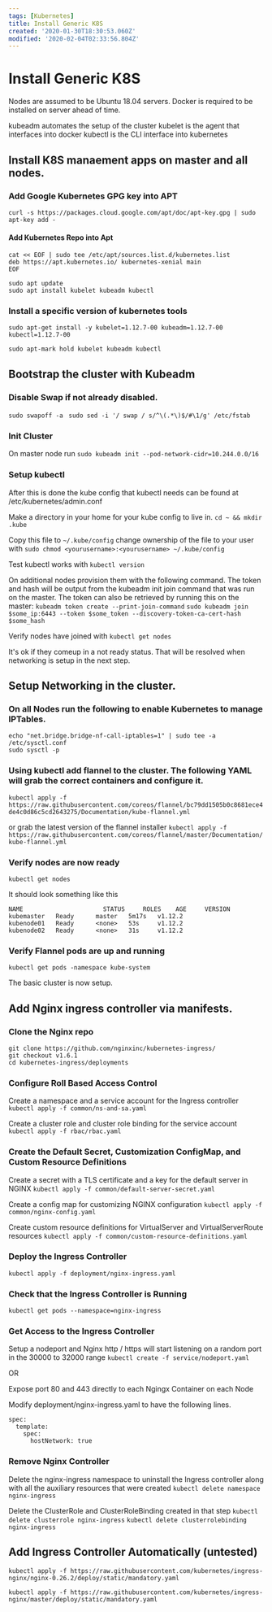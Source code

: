 ```yaml
---
tags: [Kubernetes]
title: Install Generic K8S
created: '2020-01-30T18:30:53.060Z'
modified: '2020-02-04T02:33:56.804Z'
---
```


# Install Generic K8S

Nodes are assumed to be Ubuntu 18.04 servers.
Docker is required to be installed on server ahead of time. 

kubeadm automates the setup of the cluster
kubelet is the agent that interfaces into docker
kubectl is the CLI interface into kubernetes



## Install K8S manaement apps on master and all nodes. 

### Add Google Kubernetes GPG key into APT
`curl -s https://packages.cloud.google.com/apt/doc/apt-key.gpg | sudo apt-key add -`

#### Add Kubernetes Repo into Apt
```
cat << EOF | sudo tee /etc/apt/sources.list.d/kubernetes.list
deb https://apt.kubernetes.io/ kubernetes-xenial main
EOF
```

```
sudo apt update
sudo apt install kubelet kubeadm kubectl
```

### Install a specific version of kubernetes tools
`sudo apt-get install -y kubelet=1.12.7-00 kubeadm=1.12.7-00 kubectl=1.12.7-00`

`sudo apt-mark hold kubelet kubeadm kubectl`


## Bootstrap the cluster with Kubeadm

### Disable Swap if not already disabled.
`sudo swapoff -a `
`sudo sed -i '/ swap / s/^\(.*\)$/#\1/g' /etc/fstab`

### Init Cluster
On master node run
`sudo kubeadm init --pod-network-cidr=10.244.0.0/16`

### Setup kubectl 
After this is done the kube config that kubectl needs can be found at /etc/kubernetes/admin.conf

Make a directory in your home for your kube config to live in. 
`cd ~ && mkdir .kube`

Copy this file to `~/.kube/config`
change ownership of the file to your user with 
`sudo chmod <yourusername>:<yourusername> ~/.kube/config`

Test kubectl works with 
`kubectl version`

On additional nodes provision them with the following command.  The token and hash will be output from the kubeadm init join command that was run on the master.
The token can also be retrieved by running this on the master: `kubeadm token create --print-join-command`
`sudo kubeadm join $some_ip:6443 --token $some_token --discovery-token-ca-cert-hash $some_hash`

Verify nodes have joined with 
`kubectl get nodes`

It's ok if they comeup in a not ready status.  That will be resolved when networking is setup in the next step. 



## Setup Networking in the cluster.  

### On all Nodes run the following to enable Kubernetes to manage IPTables. 

```
echo "net.bridge.bridge-nf-call-iptables=1" | sudo tee -a /etc/sysctl.conf
sudo sysctl -p
```

### Using kubectl add flannel to the cluster.  The following YAML will grab the correct containers and configure it. 
`kubectl apply -f https://raw.githubusercontent.com/coreos/flannel/bc79dd1505b0c8681ece4de4c0d86c5cd2643275/Documentation/kube-flannel.yml`

or grab the latest version of the flannel installer
`kubectl apply -f https://raw.githubusercontent.com/coreos/flannel/master/Documentation/kube-flannel.yml`

### Verify nodes are now ready
`kubectl get nodes`

It should look something like this
```
NAME                      STATUS     ROLES    AGE     VERSION
kubemaster   Ready      master   5m17s   v1.12.2
kubenode01   Ready      <none>   53s     v1.12.2
kubenode02   Ready      <none>   31s     v1.12.2
```

### Verify Flannel pods are up and running
`kubectl get pods -namespace kube-system`


The basic cluster is now setup. 





## Add Nginx ingress controller via manifests. 

### Clone the Nginx repo
```
git clone https://github.com/nginxinc/kubernetes-ingress/
git checkout v1.6.1
cd kubernetes-ingress/deployments
```

### Configure Roll Based Access Control

Create a namespace and a service account for the Ingress controller
`kubectl apply -f common/ns-and-sa.yaml`

Create a cluster role and cluster role binding for the service account
`kubectl apply -f rbac/rbac.yaml`

### Create the Default Secret, Customization ConfigMap, and Custom Resource Definitions

Create a secret with a TLS certificate and a key for the default server in NGINX
`kubectl apply -f common/default-server-secret.yaml`

Create a config map for customizing NGINX configuration
`kubectl apply -f common/nginx-config.yaml`

Create custom resource definitions for VirtualServer and VirtualServerRoute resources
`kubectl apply -f common/custom-resource-definitions.yaml`

### Deploy the Ingress Controller
`kubectl apply -f deployment/nginx-ingress.yaml`

### Check that the Ingress Controller is Running
`kubectl get pods --namespace=nginx-ingress`

### Get Access to the Ingress Controller
Setup a nodeport and Nginx http / https will start listening on a random port in the 30000 to 32000 range
`kubectl create -f service/nodeport.yaml`
 
 OR

Expose port 80 and 443 directly to each Ngingx Container on each Node

Modify deployment/nginx-ingress.yaml to have the following lines. 
```
spec: 
  template:
	spec:
	  hostNetwork: true
```

### Remove Nginx Controller
Delete the nginx-ingress namespace to uninstall the Ingress controller along with all the auxiliary resources that were created
`kubectl delete namespace nginx-ingress`

Delete the ClusterRole and ClusterRoleBinding created in that step
`kubectl delete clusterrole nginx-ingress`
`kubectl delete clusterrolebinding nginx-ingress`

## Add Ingress Controller Automatically (untested)

`kubectl apply -f https://raw.githubusercontent.com/kubernetes/ingress-nginx/nginx-0.26.2/deploy/static/mandatory.yaml`

`kubectl apply -f https://raw.githubusercontent.com/kubernetes/ingress-nginx/master/deploy/static/mandatory.yaml`
